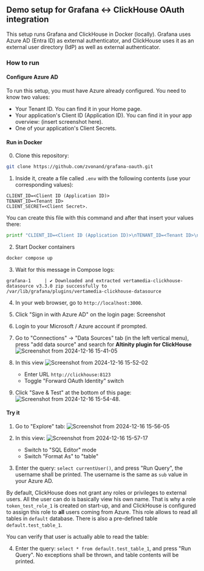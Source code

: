 ## Demo setup for Grafana <-> ClickHouse OAuth integration

This setup runs Grafana and ClickHouse in Docker (locally). Grafana uses Azure AD (Entra ID) as external authenticator, and ClickHouse uses it as an external user directory (IdP) as well as external authenticator.

### How to run

#### Configure Azure AD

To run this setup, you must have Azure already configured. You need to know two values:

* Your Tenant ID. You can find it in your Home page.
* Your application's Client ID (Application ID). You can find it in your app overview: (insert screenshot here).
* One of your application's Client Secrets.

#### Run in Docker

0. Clone this repository:
```bash
git clone https://github.com/zvonand/grafana-oauth.git
```

1. Inside it, create a file called `.env` with the following contents (use your corresponding values):
```
CLIENT_ID=<Client ID (Application ID)>
TENANT_ID=<Tenant ID>
CLIENT_SECRET=<Client Secret>.
```

You can create this file with this command and after that insert your values there:
```bash
printf "CLIENT_ID=<Client ID (Application ID)>\nTENANT_ID=<Tenant ID>\nCLIENT_SECRET=<Client Secret>\n" > .env
```

2. Start Docker containers
```bash
docker compose up
```

3. Wait for this message in Compose logs:
```
grafana-1     | ✔ Downloaded and extracted vertamedia-clickhouse-datasource v3.3.0 zip successfully to /var/lib/grafana/plugins/vertamedia-clickhouse-datasource
```

4. In your web browser, go to `http://localhost:3000`.

5. Click "Sign in with Azure AD" on the login page: Screenshot

6. Login to your Microsoft / Azure account if prompted.

7. Go to "Connections" -> "Data Sources" tab (in the left vertical menu), press "add data source" and search for **Altinity plugin for ClickHouse** ![Screenshot from 2024-12-16 15-41-05](https://github.com/user-attachments/assets/fe2ce8d1-ea4a-488b-9cc7-c44c270de5b0)

8. In this view ![Screenshot from 2024-12-16 15-52-02](https://github.com/user-attachments/assets/e2f3ebf9-c88b-460d-934c-f1bf045d511b)
   * Enter URL `http://clickhouse:8123`
   * Toggle "Forward OAuth Identity" switch

9. Click "Save & Test" at the bottom of this page: ![Screenshot from 2024-12-16 15-54-48](https://github.com/user-attachments/assets/b6612aab-a632-4097-b43c-55188a6a73be).


#### Try it

1. Go to "Explore" tab: ![Screenshot from 2024-12-16 15-56-05](https://github.com/user-attachments/assets/ddf1fbe4-3341-41df-b935-00cc064ffb74)

2. In this view: ![Screenshot from 2024-12-16 15-57-17](https://github.com/user-attachments/assets/5fbeac22-8a20-432e-b779-b07c459bf15e)
    * Switch to "SQL Editor" mode
    * Switch "Format As" to "table"

3. Enter the query: `select currentUser()`, and press "Run Query", the username shall be printed. The username is the same as `sub` value in your Azure AD. 

By default, ClickHouse does not grant any roles or privileges to external users. All the user can do is basically view his own name. That is why a role `token_test_role_1` is created on start-up, and and ClickHouse is configured to assign this role to __all__ users coming from Azure. This role allows to read all tables in `default` database. There is also a pre-defined table `default.test_table_1`.

You can verify that user is actually able to read the table:

4. Enter the query: `select * from default.test_table_1`, and press "Run Query". No exceptions shall be thrown, and table contents will be printed.

